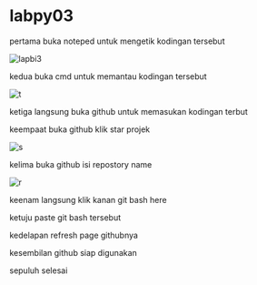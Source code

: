 # labpy03

 pertama buka noteped untuk mengetik kodingan tersebut

![lapbi3](https://user-images.githubusercontent.com/47309418/52829309-d7b06980-30fe-11e9-89aa-f37bf54d3ec3.png)

kedua buka cmd untuk memantau kodingan tersebut

![t](https://user-images.githubusercontent.com/47309418/52829445-62916400-30ff-11e9-9253-4307b22ff545.png)

ketiga langsung buka github untuk memasukan kodingan terbut

keempaat buka github klik star projek

![s](https://user-images.githubusercontent.com/47309418/52829735-93be6400-3100-11e9-906f-2010450c2ec8.png)

kelima buka github isi repostory name

![r](https://user-images.githubusercontent.com/47309418/52829804-c5cfc600-3100-11e9-8bdf-c674b91cdb22.png)

keenam langsung klik kanan git bash here 

ketuju paste git bash tersebut 

kedelapan refresh page githubnya

kesembilan github siap digunakan

sepuluh selesai
